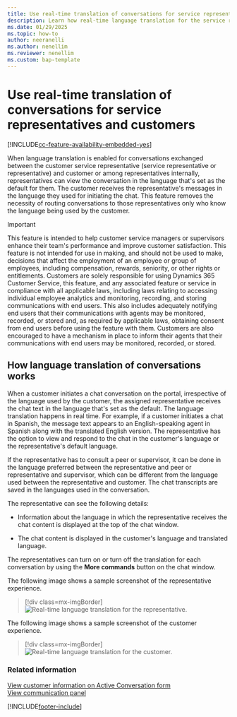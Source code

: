 ```yaml
---
title: Use real-time translation of conversations for service representatives and customers
description: Learn how real-time language translation for the service representative and customer chats works.
ms.date: 01/29/2025
ms.topic: how-to
author: neeranelli
ms.author: nenellim
ms.reviewer: nenellim
ms.custom: bap-template
---
```


# Use real-time translation of conversations for service representatives and customers

[!INCLUDE[cc-feature-availability-embedded-yes](../../includes/cc-feature-availability-embedded-yes.md)]

When language translation is enabled for conversations exchanged between the customer service representative (service representative or representative) and customer or among representatives internally, representatives can view the conversation in the language that's set as the default for them. The customer receives the representative's messages in the language they used for initiating the chat. This feature removes the necessity of routing conversations to those representatives only who know the language being used by the customer.

> [!IMPORTANT]
> This feature is intended to help customer service managers or supervisors enhance their team's performance and improve customer satisfaction. This feature is not intended for use in making, and should not be used to make, decisions that affect the employment of an employee or group of employees, including compensation, rewards, seniority, or other rights or entitlements. Customers are solely responsible for using Dynamics 365 Customer Service, this feature, and any associated feature or service in compliance with all applicable laws, including laws relating to accessing individual employee analytics and monitoring, recording, and storing communications with end users. This also includes adequately notifying end users that their communications with agents may be monitored, recorded, or stored and, as required by applicable laws, obtaining consent from end users before using the feature with them. Customers are also encouraged to have a mechanism in place to inform their agents that their communications with end users may be monitored, recorded, or stored.

## How language translation of conversations works

When a customer initiates a chat conversation on the portal, irrespective of the language used by the customer, the assigned representative receives the chat text in the language that's set as the default. The language translation happens in real time. For example, if a customer initiates a chat in Spanish, the message text appears to an English-speaking agent in Spanish along with the translated English version. The representative has the option to view and respond to the chat in the customer's language or the representative's default language.

If the representative has to consult a peer or supervisor, it can be done in the language preferred between the representative and peer or representative and supervisor, which can be different from the language used between the representative and customer. The chat transcripts are saved in the languages used in the conversation.

The representative can see the following details:

- Information about the language in which the representative receives the chat content is displayed at the top of the chat window.

- The chat content is displayed in the customer's language and translated language.

The representatives can turn on or turn off the translation for each conversation by using the **More commands** button on the chat window.

The following image shows a sample screenshot of the representative experience.

  > [!div class=mx-imgBorder]
  > ![Real-time language translation for the representative.](../media/oc-agent-translated-messages.png "Real-time language translation for representative")

The following image shows a sample screenshot of the customer experience.

  > [!div class=mx-imgBorder]
  > ![Real-time language translation for the customer.](../media/oc-customer-translated-messages.png "Real-time language translation for the customer")

### Related information

[View customer information on Active Conversation form](../use/oc-customer-summary.md)  
[View communication panel](oc-conversation-control.md)  


[!INCLUDE[footer-include](../../includes/footer-banner.md)]
